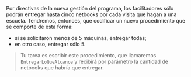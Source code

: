 Por directivas de la nueva gestión del programa, los facilitadores sólo podrán entregar hasta cinco netbooks por cada visita que hagan a una escuela. Tendremos, entonces, que codificar un nuevo procedimiento que se comporte de esta forma:

* si se solicitaron menos de 5 máquinas, entregar todas;
* en otro caso, entregar sólo 5.

> Tu tarea es escribir este procedimiento, que llamaremos `EntregarLoQueAlcance` y recibirá por parámetro la cantidad de netbooks que habría que entregar.